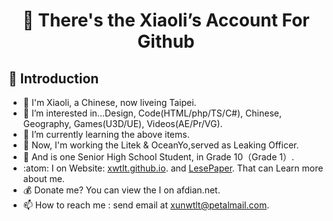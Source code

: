 <h1 align = "center">👋 There's the Xiaoli’s Account For Github</h1>

## :dog: Introduction

- 🔨 I'm Xiaoli, a Chinese, now liveing Taipei.
- 👀 I’m interested in...Design, Code(HTML/php/TS/C#), Chinese, Geography, Games(U3D/UE), Videos(AE/Pr/VG).
- 🌱 I’m currently learning the above items.
- 🧧 Now, I'm working the Litek & OceanYo,served as Leaking Officer.<br>
- 🧊 And is one Senior High School Student, in Grade 10（Grade 1）.
- :atom: I on Website: [xwtlt.github.io](http://xwtlt.github.io). and [LesePaper](http://p.licn.eu.org). That can Learn more about me.
- 💰 Donate me? You can view the I on afdian.net.
- 📫 How to reach me : send email at [xunwtlt@petalmail.com](mailto:xunwtlt@petalmail.com).


